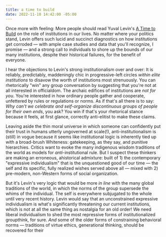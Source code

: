 ```yaml
---
title: a time to build
date: 2022-11-10 14:42:00 -05:00
---
```


Once more with feeling: More people should read Yuval Levin's [A Time to Build](https://www.basicbooks.com/titles/yuval-levin/a-time-to-build/9781541699281/) on the role of institutions in our lives. No matter where your politics stand, Levin offers such lucid and succinct diagnostics on how institutions get corroded — with ample case studies and data that you'll recognize, I promise — and a strong call to individuals to shore up the bounds of our many institutions, despite their historical failures, for the benefit of everyone. 

I hear the objections to Levin's strong institutionalism over and over: It is reliably, predictably, maddeningly chic in progressive-left circles *within elite institutions* to disavow the worth of institutions most strenuously. You can rhetorically "win" any group conversation by suggesting that you're not at all interested in officialdom. The archaic edifices of institutions are *not for you*. You're interested in how ordinary people gather and cooperate, unfettered by rules or regulations or norms. As if that's all there is to say: *Why can't we celebrate and self-organize discontinuous groups of people for their own ends*, you ask? You win if that's your rhetorical stance because it feels, at first glance, correctly anti-elitist to make these claims. 

Leaving aside the thin moral universe in which someone can confidently put their trust in humans utterly ungoverned at scale(!), anti-institutionalism is (still) in vogue because it seems like institutional logic is inherently tied up with a broad-brush Whiteness: gatekeeping, as they say, and punitive hierarchies. Critics want to evoke the many indigenous wisdom traditions of the world as models for *anti*-institutional rule. But I suspect these thinkers are making an erroneous, ahistorical admixture: built of 1) the contemporary "expressive individualism" that is the unquestioned good of our time — the self and its specific, fully realized wishes served above all — mixed with 2) pre-modern, non-Western forms of social organization.

But it's Levin's very logic that would be more *in line* with the many global traditions of the world, in which the norms of the group supersede the whims of the individual. The self is everywhere subjugated to the whole  until very recent history. Levin would say that an unconstrained expressive individualism is what's significantly threatening our current institutions, which is not at all the same thing as nostalgia for an old order! We need liberal individualism to shed the most repressive forms of institutionalized groupthink, for sure. *And* some of the older forms of constraining behavioral norms — traditions of virtue ethics, generational thinking,  should be recovered for their 

